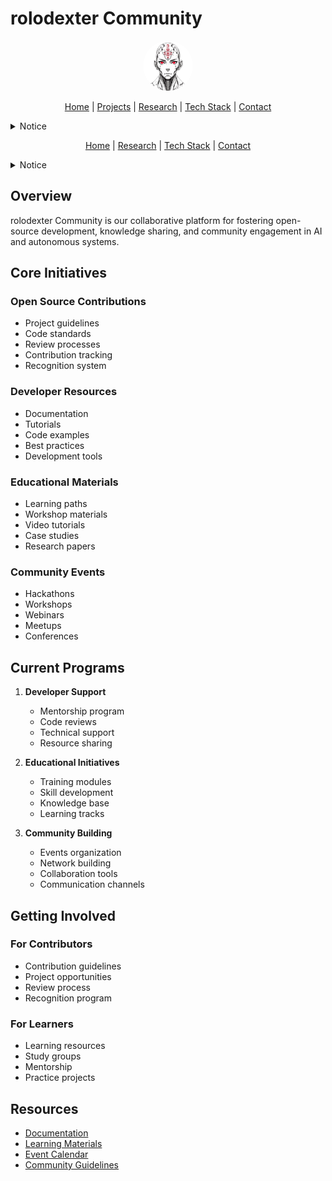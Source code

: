 # rolodexter Community

<p align="center">
  <a href="../../README.md">
    <img src="../../assets/images/rolodexter_logo.jpg" alt="rolodexter Logo" width="80px" style="border-radius: 50%;">
  </a>
</p>

<p align="center">
  <a href="../../README.md">Home</a> | <a href="../../projects/projects.md">Projects</a> | <a href="../../research/research.md">Research</a> | <a href="../../techstack/techstack.md">Tech Stack</a> | <a href="../../contact.md">Contact</a>
</p>

<details>
<summary>Notice</summary>

This repository is protected by copyright and subject to usage restrictions. See the [Copyright Notice](../../COPYRIGHT.md) for details.
</details>
<p align="center">
  <a href="../../README.md">Home</a> | <a href="../../research/research.md">Research</a> | <a href="../../techstack/techstack.md">Tech Stack</a> | <a href="../../contact.md">Contact</a>
</p>

<details>
<summary>Notice</summary>

This repository is protected by copyright and subject to usage restrictions. See the [Copyright Notice](../../COPYRIGHT.md) for details.
</details>

## Overview

rolodexter Community is our collaborative platform for fostering open-source development, knowledge sharing, and community engagement in AI and autonomous systems.

## Core Initiatives

### Open Source Contributions
- Project guidelines
- Code standards
- Review processes
- Contribution tracking
- Recognition system

### Developer Resources
- Documentation
- Tutorials
- Code examples
- Best practices
- Development tools

### Educational Materials
- Learning paths
- Workshop materials
- Video tutorials
- Case studies
- Research papers

### Community Events
- Hackathons
- Workshops
- Webinars
- Meetups
- Conferences

## Current Programs

1. **Developer Support**
   - Mentorship program
   - Code reviews
   - Technical support
   - Resource sharing

2. **Educational Initiatives**
   - Training modules
   - Skill development
   - Knowledge base
   - Learning tracks

3. **Community Building**
   - Events organization
   - Network building
   - Collaboration tools
   - Communication channels

## Getting Involved

### For Contributors
- Contribution guidelines
- Project opportunities
- Review process
- Recognition program

### For Learners
- Learning resources
- Study groups
- Mentorship
- Practice projects

## Resources

- [Documentation](./docs/)
- [Learning Materials](./education/)
- [Event Calendar](./events/)
- [Community Guidelines](./guidelines/) 